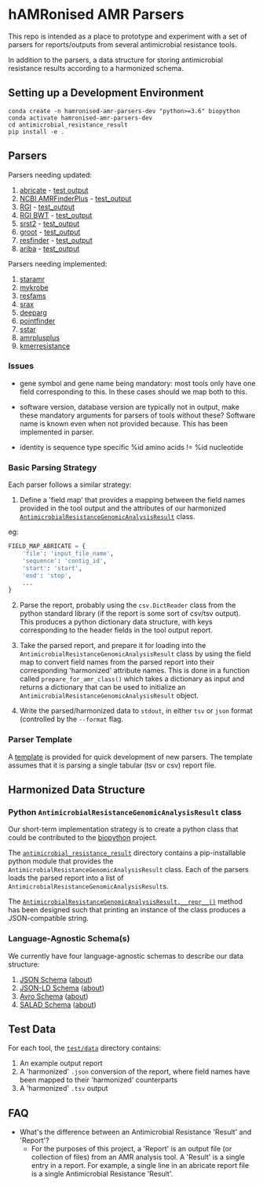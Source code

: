 # hAMRonised AMR Parsers

This repo is intended as a place to prototype and experiment with a set of parsers for reports/outputs from several
antimicrobial resistance tools.

In addition to the parsers, a data structure for storing antimicrobial resistance results according to a harmonized schema.

## Setting up a Development Environment

```
conda create -n hamronised-amr-parsers-dev "python>=3.6" biopython
conda activate hamronised-amr-parsers-dev
cd antimicrobial_resistance_result
pip install -e .
```

## Parsers

Parsers needing updated:

1. [abricate](parsers/deprecated/abricate_report_parser.py) - [test output](test/data/raw_outputs/abricate/report.tsv)
2. [NCBI AMRFinderPlus](parsers/deprecated/ncbiamrfinderplus_report_parser.py) - [test_output](test/data/raw_outputs/amrfinder/report.tsv)
3. [RGI](parsers/deprecated/rgi_report_parser.py) - [test_output](test/data/raw_outputs/rgi/rgi.json)
4. [RGI BWT](parsers/deprecated/rgibwt_report_parser.py) - [test_output](test/data/raw_outputs/rgibwt/Kp11_bwtoutput.gene_mapping_data.txt)
5. [srst2](parsers/deprecated/srst2_report_parser.py) - [test_output](test/data/SAMN13064234_srst2_report.tsv)
6. [groot](parsers/deprecated/groot_report_parser.py) - [test_output](test/data/raw_outputs/groot/report.tsv)
7. [resfinder](parsers/deprecated/resfinder_report_parser.py) - [test_output](test/data/raw_outputs/resfinder/data_resfinder.json)
8. [ariba](parsers/deprecated/ariba_report_parser.py) - [test_output](test/data/raw_outputs/ariba/report.tsv)

Parsers needing implemented:

1. [staramr](test/data/raw_outputs/staramr/resfinder.tsv)
2. [mykrobe](test/data/raw_outputs/mykrobe/report.json)
3. [resfams](test/data/raw_outputs/resfams/resfams.tblout)
5. [srax](test/data/raw_outputs/srax/sraX_detected_ARGs.tsv)
6. [deeparg](test/data/raw_outputs/deeparg/output.mapping.ARG)
7. [pointfinder](test/data/raw_outputs/pointfinder/report.tsv)
8. [sstar](test/data/raw_outputs/sstar/report.tsv)
9. [amrplusplus](test/data/raw_outputs/amrplusplus/gene.tsv)
10. [kmerresistance](test/data/raw_outputs/kmerresistance/results.res)

### Issues

- gene symbol and gene name being mandatory: most tools only have one field corresponding to this.  In these cases should we map both to this.

- software version, database version are typically not in output, make these mandatory arguments for parsers of tools without these?
Software name is known even when not provided because. This has been implemented in parser.

- identity is sequence type specific %id amino acids != %id nucleotide


### Basic Parsing Strategy

Each parser follows a similar strategy:

1. Define a 'field map' that provides a mapping between the field names provided in the tool output and the attributes of our harmonized [`AntimicrobialResistanceGenomicAnalysisResult`](antimicrobial_resistance_result/AntimicrobialResistance/Result.py) class.

eg:

```python
FIELD_MAP_ABRICATE = {
    'file': 'input_file_name',
    'sequence': 'contig_id',
    'start': 'start',
    'end': 'stop',
    ...
}
```

2. Parse the report, probably using the `csv.DictReader` class from the python standard library (if the report is some sort of csv/tsv output). This produces a python dictionary data structure, with keys corresponding to the header fields in the tool output report.

3. Take the parsed report, and prepare it for loading into the `AntimicrobialResistanceGenomicAnalysisResult` class by using the field map to convert field names from the parsed report into their corresponding 'harmonized' attribute names. This is done in a function called `prepare_for_amr_class()` which takes a dictionary as input and returns a dictionary that can be used to initialize an `AntimicrobialResistanceGenomicAnalysisResult` object.

4. Write the parsed/harmonized data to `stdout`, in either `tsv` or `json` format (controlled by the `--format` flag.

### Parser Template

A [template](parsers/template_report_parser.py) is provided for quick development of new parsers. The template assumes that it is parsing a single tabular (tsv or csv) report file.

## Harmonized Data Structure

### Python `AntimicrobialResistanceGenomicAnalysisResult` class

Our short-term implementation strategy is to create a python class that could be contributed to the [biopython](https://biopython.org/) project.

The [`antimicrobial_resistance_result`](antimicrobial_resistance_result) directory contains a pip-installable python module that provides the `AntimicrobialResistanceGenomicAnalysisResult` class. Each of the parsers loads the parsed report into a list of `AntimicrobialResistanceGenomicAnalysisResult`s.

The [`AntimicrobialResistanceGenomicAnalysisResult.__repr__()`](https://github.com/pha4ge/harmonized-amr-parsers/blob/3bb8f40360e49a0be397ac884ba31e17a73a1452/antimicrobial_resistance_result/AntimicrobialResistance/Result.py#L65-L66) method has been designed such that printing an instance of the class produces a JSON-compatible string.

### Language-Agnostic Schema(s)

We currently have four language-agnostic schemas to describe our data structure:

1. [JSON Schema](schema/antimicrobial_resistance_genomic_analysis_result.schema.json) ([about](https://json-schema.org/))
2. [JSON-LD Schema](schema/antimicrobial_resistance_genomic_analysis_result.schema.jsonld) ([about](https://json-ld.org/))
3. [Avro Schema](schema/antimicrobial_resistance_genomic_analysis_result.schema.avro) ([about](https://avro.apache.org/docs/current/#schemas))
4. [SALAD Schema](schema/antimicrobial_resistance_genomic_analysis_result.schema.yml) ([about](https://www.commonwl.org/v1.0/SchemaSalad.html))

## Test Data

For each tool, the [`test/data`](test/data) directory contains:

1. An example output report
2. A 'harmonized' `.json` conversion of the report, where field names have been mapped to their 'harmonized' counterparts
3. A 'harmonized' `.tsv` output

## FAQ

* What's the difference between an Antimicrobial Resistance 'Result' and 'Report'?
  * For the purposes of this project, a 'Report' is an output file (or collection of files) from an AMR analysis tool.
    A 'Result' is a single entry in a report. For example, a single line in an abricate report file is a single Antimicrobial
    Resistance 'Result'.
